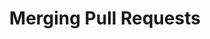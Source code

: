 ---
layout: module
leadingpath: ../
title: Merging Pull Requests
pre-requisites: CONT-04_Editing-pull-request-files
learning-objective: Merge the changes made on your feature branch into your master branch.
screens:
  - image-slide:
      title: Merging Pull Requests
      image: merge-logo.jpg
      presenter-script:
        - At this point, your pull request should be approved and you are ready to merge it in to the `master` branch.
        - When you merge your branch, you are taking the content and history from your feature branch and adding it to the content and history of the `master` branch.
        - Many project teams have established rules about who should merge a pull request. Some say it should be the person who created the pull request since they will be the ones to deal with any issues resulting from the merge. Others say it should be a single person within the project team to ensure consistency. Still others say it can be anyone other than the person who created the pull request.
        - There are also third party Continuous Integration (CI) tools you can integrate with GitHub to test the build before the merge is completed. There are pros and cons to each approach and we will not attempt to prescribe a solution here, but these are good conversations to have within your project team.
        - Let's take a look at how you can merge the pull request and close the original issue at the same time.
  - video-slide:
      title: Merging Pull Requests
      video: http://youtu.be/3MUmLHHxSqE
      video-script:
        - do: "Open the `pull request` to be merged"
          say: "Visit your pull request now that it's ready to be merged"
        - do: "Show the `Conversation` view"
          say: "You can merge a pull request at the bottom of the conversation view."
        - do: "Click `Merge pull request`"
          say: "You simply click the Merge pull request button."
        - do: "Show the merge confirmation window"
          say: "Now we want to include some special text that tells GitHub that this pull request should close the original issue."
        - do: Type `Fixes`
          say: "Fixes is one of the special keywords that GitHub looks for in merge commits."
        - do: "Type `#`"
          say: "We can use the # to auto-generate the link to the issue."
        - do: "Type a few letters from the issue name"
          say: "Since the issue title contained your username, you can type the first few letters of your GitHub username to narrow down the list of possible issues."
        - do: "Select the correct issue from the drop down"
          say: "Simply select your issue from the list."
        - do: "Click `Confirm merge`"
          say: "And click confirm merge."
        - do: "Show confirmation message"
          say: "A confirmation message will let you know that your pull request was merged and closed. It also let's you know that the branch we created can be safely deleted."
        - do: "Click `Delete branch`"
          say: "Since we won't be using this branch anymore, you should go ahead and delete it now."
        - do: "Click `Issues` and then filter to see the `Closed` issues"
          say: "You can now go back to the issues tab and you will see that your issue has been closed. Congratulations, you have completed your first contribution on GitHub."
      production-notes:
  - lab:
      title: Merging Pull Requests
      id: CONT-05-lab-01
      presenter-script:
        - Let's finish the workflow by merging our changes into master.
      steps:
        - description: "Merge the pull request you created, closing your original issue with the merge commit."
          id: CONT-05-merge
          verifications:
            - verification-type: pull-request-merged
              id: CONT-05-merge-verification
              success-message: "Great job - you have merged your branch."
              failure-message: "It looks like you haven't merged your branch. Want to try again?"
additional-labs:
additional-questions:
resources:
  - title: Special Keywords for Closing Issues
    url: https://help.github.com/articles/closing-issues-via-commit-messages/

---